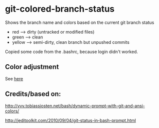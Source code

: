 git-colored-branch-status
=========================

Shows the branch name and colors based on the current git branch status

* red --> dirty (untracked or modified files)
* green --> clean
* yellow --> semi-dirty, clean branch but unpushed commits

Copied some code from the .bashrc, because login didn't worked.

## Color adjustment
See [here](http://www.gilesorr.com/bashprompt/prompts/flex.html)


## Credits/based on:
http://vvv.tobiassjosten.net/bash/dynamic-prompt-with-git-and-ansi-colors/

http://jeditoolkit.com/2010/09/04/git-status-in-bash-prompt.html
